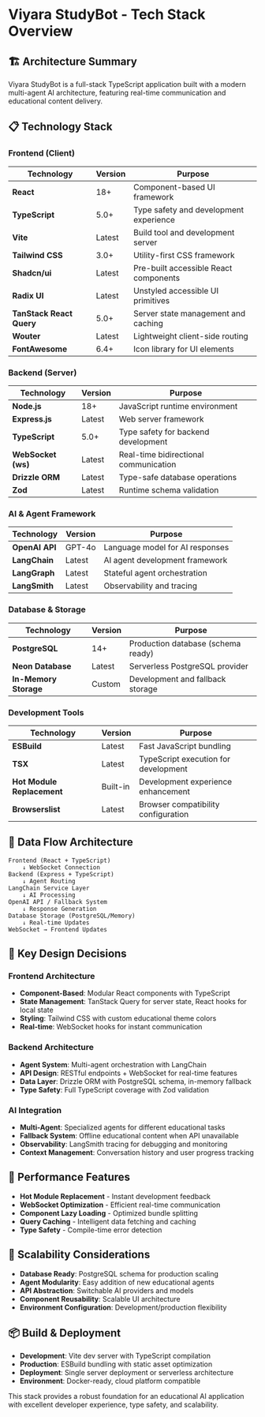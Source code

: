 # Viyara StudyBot - Tech Stack Overview

## 🏗️ Architecture Summary

Viyara StudyBot is a full-stack TypeScript application built with a modern multi-agent AI architecture, featuring real-time communication and educational content delivery.

## 📋 Technology Stack

### **Frontend (Client)**
| Technology | Version | Purpose |
|------------|---------|---------|
| **React** | 18+ | Component-based UI framework |
| **TypeScript** | 5.0+ | Type safety and development experience |
| **Vite** | Latest | Build tool and development server |
| **Tailwind CSS** | 3.0+ | Utility-first CSS framework |
| **Shadcn/ui** | Latest | Pre-built accessible React components |
| **Radix UI** | Latest | Unstyled accessible UI primitives |
| **TanStack React Query** | 5.0+ | Server state management and caching |
| **Wouter** | Latest | Lightweight client-side routing |
| **FontAwesome** | 6.4+ | Icon library for UI elements |

### **Backend (Server)**
| Technology | Version | Purpose |
|------------|---------|---------|
| **Node.js** | 18+ | JavaScript runtime environment |
| **Express.js** | Latest | Web server framework |
| **TypeScript** | 5.0+ | Type safety for backend development |
| **WebSocket (ws)** | Latest | Real-time bidirectional communication |
| **Drizzle ORM** | Latest | Type-safe database operations |
| **Zod** | Latest | Runtime schema validation |

### **AI & Agent Framework**
| Technology | Version | Purpose |
|------------|---------|---------|
| **OpenAI API** | GPT-4o | Language model for AI responses |
| **LangChain** | Latest | AI agent development framework |
| **LangGraph** | Latest | Stateful agent orchestration |
| **LangSmith** | Latest | Observability and tracing |

### **Database & Storage**
| Technology | Version | Purpose |
|------------|---------|---------|
| **PostgreSQL** | 14+ | Production database (schema ready) |
| **Neon Database** | Latest | Serverless PostgreSQL provider |
| **In-Memory Storage** | Custom | Development and fallback storage |

### **Development Tools**
| Technology | Version | Purpose |
|------------|---------|---------|
| **ESBuild** | Latest | Fast JavaScript bundling |
| **TSX** | Latest | TypeScript execution for development |
| **Hot Module Replacement** | Built-in | Development experience enhancement |
| **Browserslist** | Latest | Browser compatibility configuration |

## 🔄 Data Flow Architecture

```
Frontend (React + TypeScript)
    ↓ WebSocket Connection
Backend (Express + TypeScript)
    ↓ Agent Routing
LangChain Service Layer
    ↓ AI Processing
OpenAI API / Fallback System
    ↓ Response Generation
Database Storage (PostgreSQL/Memory)
    ↓ Real-time Updates
WebSocket → Frontend Updates
```

## 🎯 Key Design Decisions

### **Frontend Architecture**
- **Component-Based**: Modular React components with TypeScript
- **State Management**: TanStack Query for server state, React hooks for local state
- **Styling**: Tailwind CSS with custom educational theme colors
- **Real-time**: WebSocket hooks for instant communication

### **Backend Architecture**
- **Agent System**: Multi-agent orchestration with LangChain
- **API Design**: RESTful endpoints + WebSocket for real-time features
- **Data Layer**: Drizzle ORM with PostgreSQL schema, in-memory fallback
- **Type Safety**: Full TypeScript coverage with Zod validation

### **AI Integration**
- **Multi-Agent**: Specialized agents for different educational tasks
- **Fallback System**: Offline educational content when API unavailable
- **Observability**: LangSmith tracing for debugging and monitoring
- **Context Management**: Conversation history and user progress tracking

## 🚀 Performance Features

- **Hot Module Replacement** - Instant development feedback
- **WebSocket Optimization** - Efficient real-time communication
- **Component Lazy Loading** - Optimized bundle splitting
- **Query Caching** - Intelligent data fetching and caching
- **Type Safety** - Compile-time error detection

## 🔧 Scalability Considerations

- **Database Ready**: PostgreSQL schema for production scaling
- **Agent Modularity**: Easy addition of new educational agents
- **API Abstraction**: Switchable AI providers and models
- **Component Reusability**: Scalable UI architecture
- **Environment Configuration**: Development/production flexibility

## 📦 Build & Deployment

- **Development**: Vite dev server with TypeScript compilation
- **Production**: ESBuild bundling with static asset optimization
- **Deployment**: Single server deployment or serverless architecture
- **Environment**: Docker-ready, cloud platform compatible

This stack provides a robust foundation for an educational AI application with excellent developer experience, type safety, and scalability.